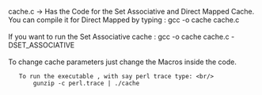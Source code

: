 cache.c -> Has the Code for the Set Associative and Direct Mapped Cache.<br/>
	   You can compile it for Direct Mapped by typing : gcc -o cache cache.c <br/>	
	   If you want to run the Set Associative cache : gcc -o cache cache.c -DSET_ASSOCIATIVE <br/>		
           To change cache parameters just change the Macros inside the code.<br/>
			
	   To run the executable , with say perl trace type: <br/>
           gunzip -c perl.trace | ./cache

 	   	

	  		

